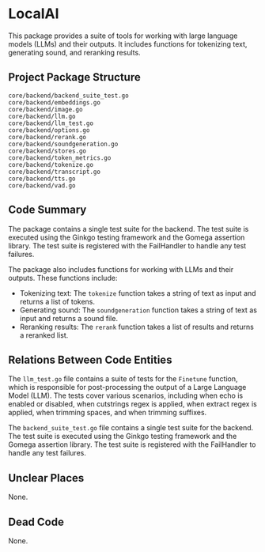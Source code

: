 # LocalAI

This package provides a suite of tools for working with large language models (LLMs) and their outputs. It includes functions for tokenizing text, generating sound, and reranking results.

## Project Package Structure

```
core/backend/backend_suite_test.go
core/backend/embeddings.go
core/backend/image.go
core/backend/llm.go
core/backend/llm_test.go
core/backend/options.go
core/backend/rerank.go
core/backend/soundgeneration.go
core/backend/stores.go
core/backend/token_metrics.go
core/backend/tokenize.go
core/backend/transcript.go
core/backend/tts.go
core/backend/vad.go
```

## Code Summary

The package contains a single test suite for the backend. The test suite is executed using the Ginkgo testing framework and the Gomega assertion library. The test suite is registered with the FailHandler to handle any test failures.

The package also includes functions for working with LLMs and their outputs. These functions include:

- Tokenizing text: The `tokenize` function takes a string of text as input and returns a list of tokens.
- Generating sound: The `soundgeneration` function takes a string of text as input and returns a sound file.
- Reranking results: The `rerank` function takes a list of results and returns a reranked list.

## Relations Between Code Entities

The `llm_test.go` file contains a suite of tests for the `Finetune` function, which is responsible for post-processing the output of a Large Language Model (LLM). The tests cover various scenarios, including when echo is enabled or disabled, when cutstrings regex is applied, when extract regex is applied, when trimming spaces, and when trimming suffixes.

The `backend_suite_test.go` file contains a single test suite for the backend. The test suite is executed using the Ginkgo testing framework and the Gomega assertion library. The test suite is registered with the FailHandler to handle any test failures.

## Unclear Places

None.

## Dead Code

None.

